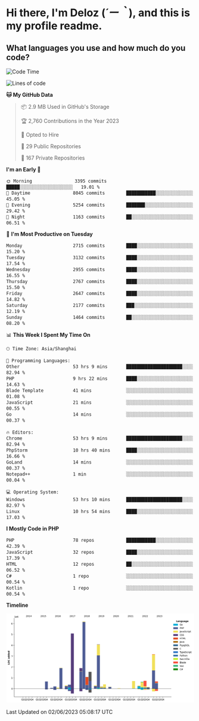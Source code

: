# **Hi there, I'm Deloz (*´ー｀*), and this is my profile readme.**

## **What languages you use and how much do you code?**

<!--START_SECTION:waka-->
![Code Time](http://img.shields.io/badge/Code%20Time-1%2C594%20hrs%2036%20mins-blue)

![Lines of code](https://img.shields.io/badge/From%20Hello%20World%20I%27ve%20Written-30.7%20million%20lines%20of%20code-blue)

**🐱 My GitHub Data** 

> 📦 2.9 MB Used in GitHub's Storage 
 > 
> 🏆 2,760 Contributions in the Year 2023
 > 
> 💼 Opted to Hire
 > 
> 📜 29 Public Repositories 
 > 
> 🔑 167 Private Repositories 
 > 
**I'm an Early 🐤** 

```text
🌞 Morning                3395 commits        █████░░░░░░░░░░░░░░░░░░░░   19.01 % 
🌆 Daytime                8045 commits        ███████████░░░░░░░░░░░░░░   45.05 % 
🌃 Evening                5254 commits        ███████░░░░░░░░░░░░░░░░░░   29.42 % 
🌙 Night                  1163 commits        ██░░░░░░░░░░░░░░░░░░░░░░░   06.51 % 
```
📅 **I'm Most Productive on Tuesday** 

```text
Monday                   2715 commits        ████░░░░░░░░░░░░░░░░░░░░░   15.20 % 
Tuesday                  3132 commits        ████░░░░░░░░░░░░░░░░░░░░░   17.54 % 
Wednesday                2955 commits        ████░░░░░░░░░░░░░░░░░░░░░   16.55 % 
Thursday                 2767 commits        ████░░░░░░░░░░░░░░░░░░░░░   15.50 % 
Friday                   2647 commits        ████░░░░░░░░░░░░░░░░░░░░░   14.82 % 
Saturday                 2177 commits        ███░░░░░░░░░░░░░░░░░░░░░░   12.19 % 
Sunday                   1464 commits        ██░░░░░░░░░░░░░░░░░░░░░░░   08.20 % 
```


📊 **This Week I Spent My Time On** 

```text
🕑︎ Time Zone: Asia/Shanghai

💬 Programming Languages: 
Other                    53 hrs 9 mins       █████████████████████░░░░   82.94 % 
PHP                      9 hrs 22 mins       ████░░░░░░░░░░░░░░░░░░░░░   14.63 % 
Blade Template           41 mins             ░░░░░░░░░░░░░░░░░░░░░░░░░   01.08 % 
JavaScript               21 mins             ░░░░░░░░░░░░░░░░░░░░░░░░░   00.55 % 
Go                       14 mins             ░░░░░░░░░░░░░░░░░░░░░░░░░   00.37 % 

🔥 Editors: 
Chrome                   53 hrs 9 mins       █████████████████████░░░░   82.94 % 
PhpStorm                 10 hrs 40 mins      ████░░░░░░░░░░░░░░░░░░░░░   16.66 % 
GoLand                   14 mins             ░░░░░░░░░░░░░░░░░░░░░░░░░   00.37 % 
Notepad++                1 min               ░░░░░░░░░░░░░░░░░░░░░░░░░   00.04 % 

💻 Operating System: 
Windows                  53 hrs 10 mins      █████████████████████░░░░   82.97 % 
Linux                    10 hrs 54 mins      ████░░░░░░░░░░░░░░░░░░░░░   17.03 % 
```

**I Mostly Code in PHP** 

```text
PHP                      78 repos            ███████████░░░░░░░░░░░░░░   42.39 % 
JavaScript               32 repos            ████░░░░░░░░░░░░░░░░░░░░░   17.39 % 
HTML                     12 repos            ██░░░░░░░░░░░░░░░░░░░░░░░   06.52 % 
C#                       1 repo              ░░░░░░░░░░░░░░░░░░░░░░░░░   00.54 % 
Kotlin                   1 repo              ░░░░░░░░░░░░░░░░░░░░░░░░░   00.54 % 
```



**Timeline**

![Lines of Code chart](https://raw.githubusercontent.com/deloz/deloz/main/assets/bar_graph.png)


 Last Updated on 02/06/2023 05:08:17 UTC
<!--END_SECTION:waka-->
